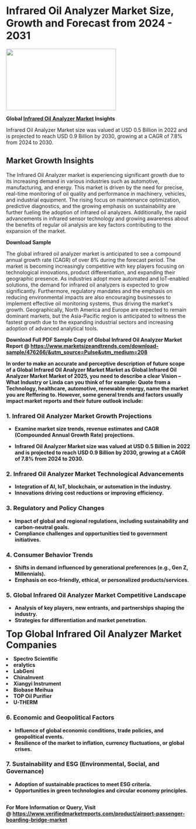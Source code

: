 <H1>Infrared Oil Analyzer Market Size, Growth and Forecast from 2024 - 2031</H1><img class="aligncenter size-medium wp-image-584254" src="https://thirdeyenews.in/wp-content/uploads/2024/09/Global-Market-Research-300x168.jpeg" alt="" width="300" height="168" /><p><strong>Global&nbsp;<a href="https://www.marketsizeandtrends.com/download-sample/476266/&amp;utm_source=Pulse&amp;utm_medium=208">Infrared Oil Analyzer Market</a> Insights</strong></p><p>Infrared Oil Analyzer Market size was valued at USD 0.5 Billion in 2022 and is projected to reach USD 0.9 Billion by 2030, growing at a CAGR of 7.8% from 2024 to 2030.</p><p><h2>Market Growth Insights</h2> <p>The Infrared Oil Analyzer market is experiencing significant growth due to its increasing demand in various industries such as automotive, manufacturing, and energy. This market is driven by the need for precise, real-time monitoring of oil quality and performance in machinery, vehicles, and industrial equipment. The rising focus on maintenance optimization, predictive diagnostics, and the growing emphasis on sustainability are further fueling the adoption of infrared oil analyzers. Additionally, the rapid advancements in infrared sensor technology and growing awareness about the benefits of regular oil analysis are key factors contributing to the expansion of the market.</p> <p><strong>Download Sample</strong></p> <p>The global infrared oil analyzer market is anticipated to see a compound annual growth rate (CAGR) of over 8% during the forecast period. The market is becoming increasingly competitive with key players focusing on technological innovations, product differentiation, and expanding their geographic presence. As industries adopt more automated and IoT-enabled solutions, the demand for infrared oil analyzers is expected to grow significantly. Furthermore, regulatory mandates and the emphasis on reducing environmental impacts are also encouraging businesses to implement effective oil monitoring systems, thus driving the market's growth. Geographically, North America and Europe are expected to remain dominant markets, but the Asia-Pacific region is anticipated to witness the fastest growth due to the expanding industrial sectors and increasing adoption of advanced analytical tools. <p><strong></p><p><span class=""><strong>Download Full PDF Sample Copy of Global Infrared Oil Analyzer Market Report</strong> @ <a href="https://www.marketsizeandtrends.com/download-sample/476266/&amp;utm_source=Pulse&amp;utm_medium=208" target="_blank">https://www.marketsizeandtrends.com/download-sample/476266/&amp;utm_source=Pulse&amp;utm_medium=208</a></span></p><p>In order to make an accurate and perceptive description of future scope of a Global&nbsp;Infrared Oil Analyzer Market Market as Global&nbsp;Infrared Oil Analyzer Market Market of 2025, you need to describe a clear Vision &ndash; What Industry or Linda can you think of for example: Quote from a Technology, healthcare, automotive, renewable energy, name the market you are Reffering to. However, some general trends and factors usually impact market reports and their future outlook include:</p><h3>1.&nbsp;<strong>Infrared Oil Analyzer Market Growth Projections</strong></h3><ul><li>Examine market size trends, revenue estimates and CAGR (Compounded Annual Growth Rate) projections.</li><li><p>Infrared Oil Analyzer Market size was valued at USD 0.5 Billion in 2022 and is projected to reach USD 0.9 Billion by 2030, growing at a CAGR of 7.8% from 2024 to 2030.</p></li></ul><h3>2.&nbsp;<strong>Infrared Oil Analyzer Market Technological Advancements</strong></h3><ul><li>Integration of AI, IoT, blockchain, or automation in the industry.</li><li>Innovations driving cost reductions or improving efficiency.</li></ul><h3>3.&nbsp;<strong>Regulatory and Policy Changes</strong></h3><ul><li>Impact of global and regional regulations, including sustainability and carbon-neutral goals.</li><li>Compliance challenges and opportunities tied to government initiatives.</li></ul><h3>4.&nbsp;<strong>Consumer Behavior Trends</strong></h3><ul><li>Shifts in demand influenced by generational preferences (e.g., Gen Z, Millennials).</li><li>Emphasis on eco-friendly, ethical, or personalized products/services.</li></ul><h3>5.&nbsp;<strong>Global Infrared Oil Analyzer Market Competitive Landscape</strong></h3><ul><li>Analysis of key players, new entrants, and partnerships shaping the industry.</li><li>Strategies for differentiation and market penetration.</li></ul><p data-pm-slice="1 1 []"><span style="color: inherit; font-family: inherit; font-size: 25px;">Top Global Infrared Oil Analyzer Market Companies</span></p><div class="" data-test-id=""><p><li>Spectro Scientific</li><li> eralytics</li><li> LabGeni</li><li> ChinaInvent</li><li> Xiangyi Instrument</li><li> Biobase Meihua</li><li> TOP Oil Purifier</li><li> U-THERM</li></p></div><h3>6.&nbsp;<strong>Economic and Geopolitical Factors</strong></h3><ul><li>Influence of global economic conditions, trade policies, and geopolitical events.</li><li>Resilience of the market to inflation, currency fluctuations, or global crises.</li></ul><h3>7.&nbsp;<strong>Sustainability and ESG (Environmental, Social, and Governance)</strong></h3><ul><li>Adoption of sustainable practices to meet ESG criteria.</li><li>Opportunities in green technologies and circular economy principles.</li></ul><h2><strong style="font-size: 14px;">For More Information or Query, Visit @&nbsp;</strong><a style="background-color: #ffffff; font-size: 14px;" href="https://www.marketsizeandtrends.com/report/infrared-oil-analyzer-market/" target="_blank">https://www.verifiedmarketreports.com/product/airport-passenger-boarding-bridge-market</a></h2>

